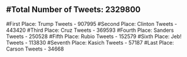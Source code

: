 #Total Number of Tweets: 2329800 
---
#First Place: Trump Tweets - 907995
#Second Place: Clinton Tweets - 443420
#Third Place: Cruz Tweets - 369593
#Fourth Place: Sanders Tweets - 250528
#Fifth Place: Rubio Tweets - 152579
#Sixth Place: Jeb! Tweets - 113830
#Seventh Place: Kasich Tweets - 57187
#Last Place: Carson Tweets - 34668
